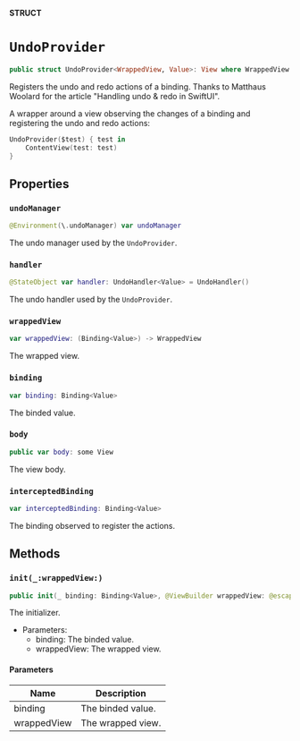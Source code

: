 **STRUCT**

# `UndoProvider`

```swift
public struct UndoProvider<WrappedView, Value>: View where WrappedView: View, Value: ActionRepresentable
```

Registers the undo and redo actions of a binding.
Thanks to Matthaus Woolard for the article "Handling undo & redo in SwiftUI".

A wrapper around a view observing the changes of a binding and registering the undo and redo actions:
```swift
UndoProvider($test) { test in
    ContentView(test: test)
}
```

## Properties
### `undoManager`

```swift
@Environment(\.undoManager) var undoManager
```

The undo manager used by the ``UndoProvider``.

### `handler`

```swift
@StateObject var handler: UndoHandler<Value> = UndoHandler()
```

The undo handler used by the ``UndoProvider``.

### `wrappedView`

```swift
var wrappedView: (Binding<Value>) -> WrappedView
```

The wrapped view.

### `binding`

```swift
var binding: Binding<Value>
```

The binded value.

### `body`

```swift
public var body: some View
```

The view body.

### `interceptedBinding`

```swift
var interceptedBinding: Binding<Value>
```

The binding observed to register the actions.

## Methods
### `init(_:wrappedView:)`

```swift
public init(_ binding: Binding<Value>, @ViewBuilder wrappedView: @escaping (Binding<Value>) -> WrappedView)
```

The initializer.
- Parameters:
  - binding: The binded value.
  - wrappedView: The wrapped view.

#### Parameters

| Name | Description |
| ---- | ----------- |
| binding | The binded value. |
| wrappedView | The wrapped view. |